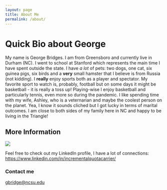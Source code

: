 ```yaml
---
layout: page
title: About Me
permalink: /about/
---
```

# Quick Bio about George
My name is George Bridges. I am from Greensboro and currently live in Durham (NC). I went to school at Stanford which represents the main time I have spent outside the state. I have *a lot* of pets: two dogs, one cat, six guinea pigs, six birds and a **very** small hamster that I believe is from Russia (not kidding). I **really** enjoy sports both as a player and spectator. My favorite sport to watch is, probably, football but on some days it might be basketball - it is really a toss up! Playing-wise I enjoy basketball and particularly tennis, even more so during the pandemic. I like spending time with my wife, Ashley, who is a veternarian and maybe the coolest person on the planet. Yea, I know it sounds cliched but I got lucky in terms of marital outcomes. I am close to both sides of my family here in NC and happy to be living in the Triangle!



## More Information
![](C:\Users\19199\Desktop\ProfileForBlog)  

Feel free to check out my LinkedIn profile, I have a lot of connections:
<https://www.linkedin.com/in/incrementalquotacarrier/>

### Contact me

[gbridge@ncsu.edu](mailto:gbridge@ncsu.edu)
